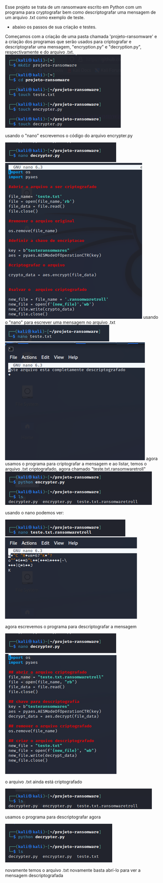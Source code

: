   Esse projeto se trata de um ransomware escrito em Python com um programa para cryptografar bem como descriptografar uma mensagem de um arquivo .txt como exemplo de teste.

* abaixo os passos de sua criação e testes.

Começamos com a criação de uma pasta chamada 'projeto-ransomware' e a criação dos programas que serão usados para criptografar e descriptografar uma mensagem,
"encryption.py" e "decryption.py", respectivamente e do arquivo .txt.
<img src="Captura de tela 2025-01-03 152247.png" alt="txt">

usando o "nano" escrevemos o código do arquivo encrypter.py

<img src="Captura de tela 2025-01-03 152828.png">
<img src="Captura de tela 2025-01-03 154411.png">
usando o "nano" para escrever uma mensagem no arquivo .txt
<img src="Captura de tela 2025-01-03 153947.png">
<img src="Captura de tela 2025-01-03 153111.png">
agora usamos o programa para criptografar a mensagem e ao listar, temos o arquivo .txt criptografado,
agora chamado "teste.txt.ransomwaretroll"
<img src="Captura de tela 2025-01-03 152718.png">

usando o nano podemos ver:

<img src="Captura de tela 2025-01-03 152943.png">
<img src="Captura de tela 2025-01-03 153209.png">

agora escrevemos o programa para descriptografar a mensagem

<img src="Captura de tela 2025-01-03 152828.png">
<img src="Captura de tela 2025-01-03 155757.png">

o arquivo .txt ainda está criptografado

<img src="Captura de tela 2025-01-03 152719.png">

usamos o programa para descriptografar agora

<img src="Captura de tela 2025-01-03 153003.png">

novamente temos o arquivo .txt novamente basta abrí-lo para ver a mensagem descriptografada
